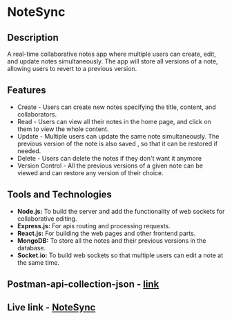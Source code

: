 # NoteSync
## Description
A real-time collaborative notes app where multiple users can create, edit, and update notes simultaneously. The app will store all versions of a note, allowing users to revert to a previous version.
## Features
- Create - Users can create new notes specifying the title, content, and collaborators.
- Read - Users can view all their notes in the home page, and click on them to view the whole content.
- Update - Multiple users can update the same note simultaneously. The previous version of the note is also saved , so that it can be restored if needed.
- Delete - Users can delete the notes if they don't want it anymore
- Version Control - All the previous versions of a given note can be viewed and can restore any version of their choice.
## Tools and Technologies 
- **Node.js:** To build the server and add the functionality of web sockets for collaborative editing. 
- **Express.js:** For apis routing and processing requests.
- **React.js:** For building the web pages and other frontend parts.
- **MongoDB:** To store all the notes and their previous versions in the database.
- **Socket.io:** To build web sockets so that multiple users can edit a note at the same time.
## Postman-api-collection-json - [link](https://github.com/Sohail4625/NoteSync/blob/master/NoteSync.postman_collection.json)
## Live link - [NoteSync](https://notesync-24it.onrender.com)
